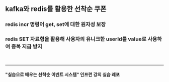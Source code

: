 ﻿
## kafka와 redis를 활용한 선착순 쿠폰 

### redis incr 명령어 get, set에 대한 원자성 보장
### redis SET 자료형을 활용해 사용자의 유니크한 userId를 value로 사용하여 중복 지급 방지
<br>

-----
#### "실습으로 배우는 선착순 이벤트 시스템" 인프런 강의 실습 레포


